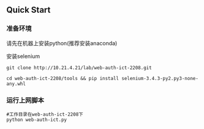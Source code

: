## Quick Start

### 准备环境

请先在机器上安装python(推荐安装anaconda)

安装selenium

```shell
git clone http://10.21.4.21/lab/web-auth-ict-2208.git

cd web-auth-ict-2208/tools && pip install selenium-3.4.3-py2.py3-none-any.whl
```

### 运行上网脚本

```shell
#工作目录在web-auth-ict-2208下
python web-auth-ict.py
```

